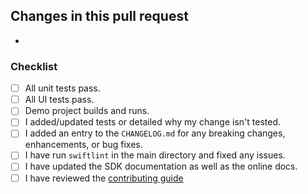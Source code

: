 ## Changes in this pull request

- 

### Checklist

- [ ] All unit tests pass.
- [ ] All UI tests pass.
- [ ] Demo project builds and runs.
- [ ] I added/updated tests or detailed why my change isn't tested.
- [ ] I added an entry to the `CHANGELOG.md` for any breaking changes, enhancements, or bug fixes.
- [ ] I have run `swiftlint` in the main directory and fixed any issues.
- [ ] I have updated the SDK documentation as well as the online docs.
- [ ] I have reviewed the [contributing guide](https://github.com/superwall-me/paywall-ios/tree/master/.github/CONTRIBUTING.md)
